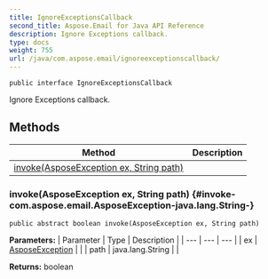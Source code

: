 ```yaml
---
title: IgnoreExceptionsCallback
second_title: Aspose.Email for Java API Reference
description: Ignore Exceptions callback.
type: docs
weight: 755
url: /java/com.aspose.email/ignoreexceptionscallback/
---
```

```
public interface IgnoreExceptionsCallback
```

Ignore Exceptions callback.
## Methods

| Method | Description |
| --- | --- |
| [invoke(AsposeException ex, String path)](#invoke-com.aspose.email.AsposeException-java.lang.String-) |  |
### invoke(AsposeException ex, String path) {#invoke-com.aspose.email.AsposeException-java.lang.String-}
```
public abstract boolean invoke(AsposeException ex, String path)
```




**Parameters:**
| Parameter | Type | Description |
| --- | --- | --- |
| ex | [AsposeException](../../com.aspose.email/asposeexception) |  |
| path | java.lang.String |  |

**Returns:**
boolean
